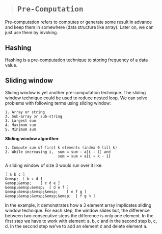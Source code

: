 > # ```Pre-Computation```

Pre-computation refers to computes or generate some result in advance and keep them in somewhere (data structure like array). Later on, we can just use them by invoking.

## **Hashing**

Hashing is a pre-computation technique to storing frequency of a data value.

## **Sliding window**

Sliding window is yet another pre-computation technique. The sliding window technique could be used to reduce nested loop. We can solve problems with following terms using sliding window:

    1. Array or string
    2. Sub-array or sub-string
    3. Largest sum
    4. Maximum sum
    5. Minimum sum

**Sliding window algorithm**:  

    1. Compute sum of first k elements (index 0 till k)
    2. While increasing i,  sum = sum - a[i - 1] and
                            sum = sum + a[i + k - 1]

A sliding window of size 3 would run over it like:  

```
[ a b c ]  
&emsp;  [ b c d ]  
&emsp;&emsp;    [ c d e ]  
&emsp;&emsp;&emsp;  [ d e f ]  
&emsp;&emsp;&emsp;&emsp;    [ e f g ]  
&emsp;&emsp;&emsp;&emsp;&emsp;  [ f g h ]  
```

In the example, it demonstrates how a 3 element array implicates sliding window technique. For each step, the window slides but, the difference between two consecutive steps the difference is only one element. In the first step we have to work with element: a, b, c and in the second step b, c, d. In the second step we've to add an element d and delete element a.
